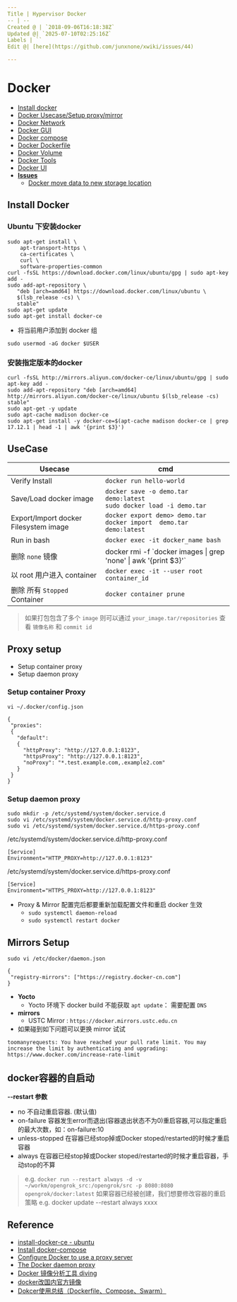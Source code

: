 ```yaml
---
Title | Hypervisor Docker
-- | --
Created @ | `2018-09-06T16:18:38Z`
Updated @| `2025-07-10T02:25:16Z`
Labels | ``
Edit @| [here](https://github.com/junxnone/xwiki/issues/44)

---
```


# Docker

- [Install docker](#install-docker)
- [Docker Usecase/Setup proxy/mirror](#usecase)
- [Docker Network](/0045_Hypervisor_Docker_Network)
- [Docker GUI](/Docker_GUI)
- [Docker compose](/0047_Hypervisor_Docker_Compose)
- [Docker Dockerfile](/0048_Hypervisor_Docker_Dockerfile)
- [Docker Volume](/0049_Hypervisor_Docker_Volume)
- [Docker Tools](/0050_Hypervisor_Docker_Tools)
- [Docker UI](/0051_Hypervisor_Docker_UI)
- [**Issues**](/0149_Hypervisor_Docker_Issues)
  - [Docker move data to new storage location](/0052_Hypervisor_Docker_MoveData)


## Install Docker
### Ubuntu 下安装docker

```
sudo apt-get install \
    apt-transport-https \
    ca-certificates \
    curl \
    software-properties-common
curl -fsSL https://download.docker.com/linux/ubuntu/gpg | sudo apt-key add -
sudo add-apt-repository \
   "deb [arch=amd64] https://download.docker.com/linux/ubuntu \
   $(lsb_release -cs) \
   stable"
sudo apt-get update
sudo apt-get install docker-ce
```
-  将当前用户添加到 docker 组

```
sudo usermod -aG docker $USER
```

### 安装指定版本的docker

```
curl -fsSL http://mirrors.aliyun.com/docker-ce/linux/ubuntu/gpg | sudo apt-key add -
sudo add-apt-repository "deb [arch=amd64] http://mirrors.aliyun.com/docker-ce/linux/ubuntu $(lsb_release -cs) stable"
sudo apt-get -y update
sudo apt-cache madison docker-ce
sudo apt-get install -y docker-ce=$(apt-cache madison docker-ce | grep 17.12.1 | head -1 | awk '{print $3}')
```



## UseCase

Usecase |  cmd
-- | --
Verify Install | `docker run hello-world`
Save/Load  docker image | `docker save -o demo.tar demo:latest` <br>`sudo docker load -i demo.tar`
Export/Import docker Filesystem image | `docker export demo> demo.tar`<br>`docker import  demo.tar demo:latest` 
Run in bash | `docker exec -it docker_name bash`
删除 `none` 镜像 | docker rmi -f  \`docker images \| grep 'none' \| awk '{print $3}'\`
以 root 用户进入 container | `docker exec -it --user root container_id`
删除 所有 `Stopped` Container | `docker container prune`


> 如果打包包含了多个 `image` 则可以通过 `your_image.tar/repositories` 查看 `镜像名称` 和 `commit id`

## Proxy setup

- Setup container proxy
- Setup daemon proxy

### Setup container Proxy

```
vi ~/.docker/config.json
```
```
{
 "proxies":
 {
   "default":
   {
     "httpProxy": "http://127.0.0.1:8123",
     "httpsProxy": "http://127.0.0.1:8123",
     "noProxy": "*.test.example.com,.example2.com"
   }
 }
}
```

### Setup daemon proxy

```
sudo mkdir -p /etc/systemd/system/docker.service.d
sudo vi /etc/systemd/system/docker.service.d/http-proxy.conf
sudo vi /etc/systemd/system/docker.service.d/https-proxy.conf
```
/etc/systemd/system/docker.service.d/http-proxy.conf
```
[Service]
Environment="HTTP_PROXY=http://127.0.0.1:8123"
```
/etc/systemd/system/docker.service.d/https-proxy.conf
```
[Service]
Environment="HTTPS_PROXY=http://127.0.0.1:8123"
```

- Proxy & Mirror 配置完后都要重新加载配置文件和重启 docker 生效
  - `sudo systemctl daemon-reload`
  - `sudo systemctl restart docker`


## Mirrors Setup

```
sudo vi /etc/docker/daemon.json
```
```
{
 "registry-mirrors": ["https://registry.docker-cn.com"]
}
```
- **Yocto**
  - Yocto 环境下 docker build 不能获取 `apt update`： 需要配置 `DNS`
- **mirrors**
  - USTC Mirror : `https://docker.mirrors.ustc.edu.cn`
- 如果碰到如下问题可以更换 mirror 试试

```
toomanyrequests: You have reached your pull rate limit. You may increase the limit by authenticating and upgrading: https://www.docker.com/increase-rate-limit
```

## docker容器的自启动

**--restart 参数**

- no  不自动重启容器. (默认值)
- on-failure  容器发生error而退出(容器退出状态不为0)重启容器,可以指定重启的最大次数，如：on-failure:10
- unless-stopped  在容器已经stop掉或Docker stoped/restarted的时候才重启容器
- always  在容器已经stop掉或Docker stoped/restarted的时候才重启容器，手动stop的不算

> e.g. 
> `docker run --restart always -d -v ~/workm/opengrok_src:/opengrok/src -p 8080:8080 opengrok/docker:latest`
> 如果容器已经被创建，我们想要修改容器的重启策略
> e.g.
> docker update --restart always xxxx

## Reference

- [install-docker-ce - ubuntu](https://docs.docker.com/install/linux/docker-ce/ubuntu/#install-docker-ce)
- [Install docker-compose](https://docs.docker.com/compose/install/#install-compose)
- [Configure Docker to use a proxy server](https://docs.docker.com/network/proxy/)
- [The Docker daemon proxy](https://docs.docker.com/config/daemon/systemd/#runtime-directory-and-storage-driver)
- [Docker 镜像分析工具 diving](https://www.oschina.net/p/diving)
- [docker改国内官方镜像](https://www.cnblogs.com/coolwinds/p/7465475.html)
- [Dokcer使用总结（Dockerfile、Compose、Swarm）](https://www.cnblogs.com/wyt007/p/11154156.html)

